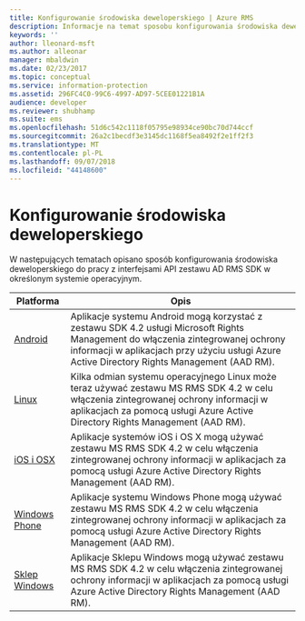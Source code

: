 ```yaml
---
title: Konfigurowanie środowiska deweloperskiego | Azure RMS
description: Informacje na temat sposobu konfigurowania środowiska deweloperskiego do pracy z interfejsami API zestawu AD RMS SDK w określonym systemie operacyjnym.
keywords: ''
author: lleonard-msft
ms.author: alleonar
manager: mbaldwin
ms.date: 02/23/2017
ms.topic: conceptual
ms.service: information-protection
ms.assetid: 296FC4C0-99C6-4997-AD97-5CEE01221B1A
audience: developer
ms.reviewer: shubhamp
ms.suite: ems
ms.openlocfilehash: 51d6c542c1118f05795e98934ce90bc70d744ccf
ms.sourcegitcommit: 26a2c1becdf3e3145dc1168f5ea8492f2e1ff2f3
ms.translationtype: MT
ms.contentlocale: pl-PL
ms.lasthandoff: 09/07/2018
ms.locfileid: "44148600"
---
```

# <a name="setup-developer-environment"></a>Konfigurowanie środowiska deweloperskiego

W następujących tematach opisano sposób konfigurowania środowiska deweloperskiego do pracy z interfejsami API zestawu AD RMS SDK w określonym systemie operacyjnym.

|Platforma | Opis|
|------|------------|
|[Android](android-sdk.md)| Aplikacje systemu Android mogą korzystać z zestawu SDK 4.2 usługi Microsoft Rights Management do włączenia zintegrowanej ochrony informacji w aplikacjach przy użyciu usługi Azure Active Directory Rights Management (AAD RM).|
|[Linux](linux-setup.md)|Kilka odmian systemu operacyjnego Linux może teraz używać zestawu MS RMS SDK 4.2 w celu włączenia zintegrowanej ochrony informacji w aplikacjach za pomocą usługi Azure Active Directory Rights Management (AAD RM).|
|[iOS i OSX](ios-sdk.md)|Aplikacje systemów iOS i OS X mogą używać zestawu MS RMS SDK 4.2 w celu włączenia zintegrowanej ochrony informacji w aplikacjach za pomocą usługi Azure Active Directory Rights Management (AAD RM).|
|[Windows Phone](windows-phone-apps.md)|Aplikacje systemu Windows Phone mogą używać zestawu MS RMS SDK 4.2 w celu włączenia zintegrowanej ochrony informacji w aplikacjach za pomocą usługi Azure Active Directory Rights Management (AAD RM).|
|[Sklep Windows](winrt-sdk.md)|Aplikacje Sklepu Windows mogą używać zestawu MS RMS SDK 4.2 w celu włączenia zintegrowanej ochrony informacji w aplikacjach za pomocą usługi Azure Active Directory Rights Management (AAD RM).|

